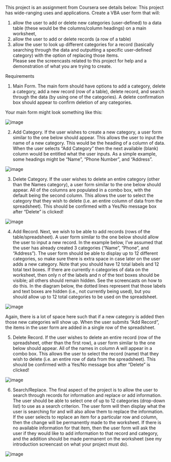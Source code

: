This project is an assignment from Coursera see details below: 
This project has wide-ranging uses and applications.  Create a VBA user form that will: 
1) allow the user to add or delete new categories (user-defined) to a data table (these would be the columns/column headings) on a main worksheet, 
2) allow the user to add or delete records (a row of a table)
3) allow the user to look up different categories for a record (basically searching through the data and outputting a specific user-defined category) with the option of replacing those items.  
Please see the screencasts related to this project for help and a demonstration of what you are trying to create. 

Requirements
1)	Main Form.  The main form should have options to add a category, delete a category, add a new record (row of a table), delete record, and search through the data (by using one of the categories).  A delete confirmation box should appear to confirm deletion of any categories. 

Your main form might look something like this:

![image](https://d3c33hcgiwev3.cloudfront.net/imageAssetProxy.v1/vnN-ISmBEeiHZgqY3WPw8g_b981f11328a7c669bd64e542eadb2076_main-form.png?expiry=1625097600000&hmac=Xc52N2dS8NEVncmM9IpqvPb27879veFSViuBhDWbYFY)

2)	Add Category.  If the user wishes to create a new category, a user form similar to the one below should appear.  This allows the user to input the name of a new category.  This would be the heading of a column of data.  When the user selects “Add Category” then the next available (blank) column would be entitled what the user inputs.  As a simple example, some headings might be “Name”, “Phone Number”, and “Address”.

![image](https://d3c33hcgiwev3.cloudfront.net/imageAssetProxy.v1/2d9z3imBEeiISxJZ7npQ3g_0dcff447ce94d35eafc66ae4d802aa62_add-category.png?expiry=1625097600000&hmac=WdnsVXerfWRraXrp3XluhuLs9HUSOYU0GPIvrQvF0-8)

3)	Delete Category.  If the user wishes to delete an entire category (other than the Names category), a user form similar to the one below should appear.  All of the columns are populated in a combo box, with the default being the second column.  This allows the user to select the category that they wish to delete (i.e. an entire column of data from the spreadsheet).  This should be confirmed with a Yes/No message box after “Delete” is clicked!

 ![image](https://d3c33hcgiwev3.cloudfront.net/imageAssetProxy.v1/PwNTuimCEeiHZgqY3WPw8g_bd749b68ca5636f1d7894e30dc171897_delete-category.png?expiry=1625097600000&hmac=SR5qQjtjYHOgq2Y0P13q0m9vWX6-WGA7jigq7JaluJo)

4)	Add Record.  Next, we wish to be able to add records (rows of the table/spreadsheet).  A user form similar to the one below should allow the user to input a new record.  In the example below, I’ve assumed that the user has already created 3 categories (“Name”, “Phone”, and “Address”).  The user form should be able to display up to 12 different categories, so make sure there is extra space in case later on the user adds a new category.  Note that you should have 12 total labels and 12 total text boxes.  If there are currently n categories of data on the worksheet, then only n of the labels and n of the text boxes should be visible; all others should remain hidden.  See the screencasts on how to do this.  In the diagram below, the dotted lines represent that those labels and text boxes are hidden (i.e., not currently being used), but you should allow up to 12 total categories to be used on the spreadsheet.   

 ![image](https://d3c33hcgiwev3.cloudfront.net/imageAssetProxy.v1/aBYpGCmCEeiHZgqY3WPw8g_1f883238a214202d2bde22b1e723bc9e_new-record.png?expiry=1625097600000&hmac=MGA1FvQi180E5JE7o3KpE39o81fM2aSq2qkQBP_-9sw)

Again, there is a lot of space here such that if a new category is added then those new categories will show up.  When the user submits “Add Record”, the items in the user form are added in a single row of the spreadsheet. 

5)	Delete Record.  If the user wishes to delete an entire record (row of the spreadsheet, other than the first row), a user form similar to the one below should appear.  All of the names in column A will appear in a combo box.  This allows the user to select the record (name) that they wish to delete (i.e. an entire row of data from the spreadsheet).  This should be confirmed with a Yes/No message box after “Delete” is clicked!   

  ![image](https://d3c33hcgiwev3.cloudfront.net/imageAssetProxy.v1/lVFx7ymCEeiISxJZ7npQ3g_b1082f2745f94ec806ea251e2d5bb136_delete-record.png?expiry=1625097600000&hmac=uYHHK9bMK1uYeI9l5JHab2PLelOqTEcRPP0WgI7q7dI)

6)	Search/Replace.  The final aspect of the project is to allow the user to search through records for information and replace or add information.  The user should be able to select one of up to 12 categories (drop-down list) to use as a search criterion.  The user form will then display what the user is searching for and will also allow them to replace the information.  If the user selects to replace an item for a particular row and column, then the change will be permanently made to the worksheet.  If there is no available information for that item, then the user form will ask the user if they would like to add information to that record and category, and the addition should be made permanent on the worksheet (see my introduction screencast on what your project must do). 

  ![image](https://d3c33hcgiwev3.cloudfront.net/imageAssetProxy.v1/rCZSZCmCEeiTdA5yoE99Fg_6feb30553eee526cc63fc0b0d25d3077_search-form.png?expiry=1625097600000&hmac=jFZQdcN4rykVahVenyQiCXdG4a8nvh_dzmZxQ_EzLjo)
